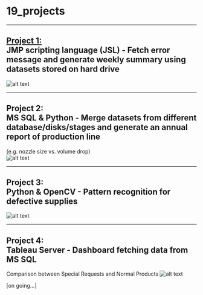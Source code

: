 # 19_projects


----------------------------
[Project 1:](#Project-1:)                 
JMP scripting language (JSL) - Fetch error message and generate weekly summary using datasets stored on hard drive
----------------------------

![alt text](https://github.com/jqu224/19_intern_projects/blob/master/image/30/Untitled%20Diagram-Page-2%20(2).png "Flowchart")


----------------------------
Project 2:              
MS SQL & Python - Merge datasets from different database/disks/stages and generate an annual report of production line      
----------------------------

(e.g. nozzle size vs. volume drop)      
![alt text](https://github.com/jqu224/19_intern_projects/blob/master/image/30/Untitled%20Diagram-Page-3.png "Flowchart2")

----------------------------
Project 3:               
Python & OpenCV - Pattern recognition for defective supplies     
----------------------------
![alt text](https://github.com/jqu224/19_intern_projects/blob/master/image/30/Untitled%20Diagram-Page-5.png "Flowchart2")

----------------------------
Project 4:               
Tableau Server - Dashboard fetching data from MS SQL
---------------------------
Comparison between Special Requests and Normal Products
![alt text](https://github.com/jqu224/19_intern_projects/blob/master/tableau/1_1163.png "Flowchart0")

[on going...]
